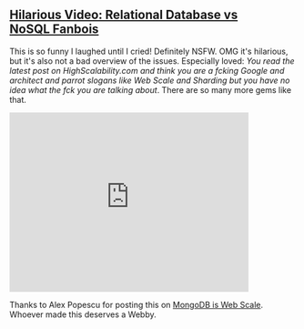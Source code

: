 ## [Hilarious Video: Relational Database vs NoSQL Fanbois](/blog/2010/9/5/hilarious-video-relational-database-vs-nosql-fanbois.html)

    

    

This is so funny I laughed until I cried! Definitely NSFW. OMG it's hilarious, but it's also not a bad overview of the issues. Especially loved: _You read the latest post on HighScalability.com and think you are a f*cking Google and architect and parrot slogans like Web Scale and Sharding but you have no idea what the f*ck you are talking about_. There are so many more gems like that.

<iframe width="420" height="315" src="https://www.youtube.com/embed/b2F-DItXtZs?rel=0" frameborder="0" allowfullscreen=""></iframe>

Thanks to Alex Popescu for posting this on [MongoDB is Web Scale](http://nosql.mypopescu.com/post/1016320617/mongodb-is-web-scale#). Whoever made this deserves a Webby.

    